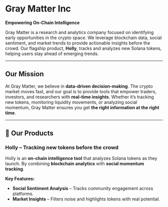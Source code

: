 # Gray Matter Inc

**Empowering On-Chain Intelligence**

Gray Matter is a research and analytics company focused on identifying early opportunities in the crypto space. We leverage blockchain data, social sentiment, and market trends to provide actionable insights before the crowd. Our flagship product, **Holly**, tracks and analyzes new Solana tokens, helping users stay ahead of emerging trends.

---

## Our Mission  

At Gray Matter, we believe in **data-driven decision-making**. The crypto market moves fast, and our goal is to provide tools that empower traders, investors, and researchers with **real-time insights**. Whether it’s tracking new tokens, monitoring liquidity movements, or analyzing social momentum, Gray Matter ensures you get **the right information at the right time**.

---

## 🎯 Our Products  

### **Holly** – Tracking new tokens before the crowd  
Holly is an **on-chain intelligence tool** that analyzes Solana tokens as they launch. By combining **blockchain analytics** with **social momentum tracking**.

**Key Features:**  
- **Social Sentiment Analysis** – Tracks community engagement across platforms.  
- **Market Insights** – Filters noise and highlights tokens with real potential.  
